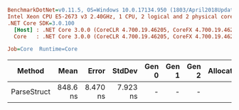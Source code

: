 ``` ini

BenchmarkDotNet=v0.11.5, OS=Windows 10.0.17134.950 (1803/April2018Update/Redstone4)
Intel Xeon CPU E5-2673 v3 2.40GHz, 1 CPU, 2 logical and 2 physical cores
.NET Core SDK=3.0.100
  [Host] : .NET Core 3.0.0 (CoreCLR 4.700.19.46205, CoreFX 4.700.19.46214), 64bit RyuJIT
  Core   : .NET Core 3.0.0 (CoreCLR 4.700.19.46205, CoreFX 4.700.19.46214), 64bit RyuJIT

Job=Core  Runtime=Core  

```
|      Method |     Mean |    Error |   StdDev | Gen 0 | Gen 1 | Gen 2 | Allocated |
|------------ |---------:|---------:|---------:|------:|------:|------:|----------:|
| ParseStruct | 848.6 ns | 8.470 ns | 7.923 ns |     - |     - |     - |         - |
